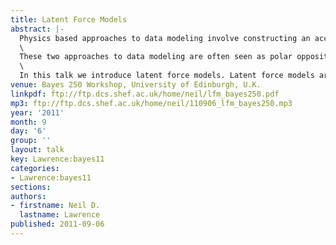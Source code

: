 ```yaml
---
title: Latent Force Models
abstract: |-
  Physics based approaches to data modeling involve constructing an accurate mechanistic model of data, often based on differential equations. Statistical and machine learning approaches are typically data driven—perhaps through regularized function approximation.\
  \
  These two approaches to data modeling are often seen as polar opposites, but in reality they are two different ends to a spectrum of approaches we might take. Physics based approaches can be seen as *strongly mechanistic*, the mechanistic assumptions are hard encoded into the model. Data-driven approaches do incorporate assumptions that might be seen as being derived from some underlying mechanism, such as smoothness. In this sense they are *weakly mechanistic*.\
  \
  In this talk we introduce latent force models. Latent force models are a new approach to data representation that model data through unknown forcing functions that drive differential equation models. By treating the unknown forcing functions with Gaussian process priors we can create probabilistic models that exhibit particular physical characteristics of interest, for example, in dynamical systems resonance and inertia. This allows us to perform a synthesis of the data driven and physical modeling paradigms. A *moderately mechanistic* approach. We show an application in modelling of human motion capture data.
venue: Bayes 250 Workshop, University of Edinburgh, U.K.
linkpdf: ftp://ftp.dcs.shef.ac.uk/home/neil/lfm_bayes250.pdf
mp3: ftp://ftp.dcs.shef.ac.uk/home/neil/110906_lfm_bayes250.mp3
year: '2011'
month: 9
day: '6'
group: ''
layout: talk
key: Lawrence:bayes11
categories:
- Lawrence:bayes11
sections: 
authors:
- firstname: Neil D.
  lastname: Lawrence
published: 2011-09-06
---
```


